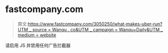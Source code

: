 # fastcompany.com

> 原文:[https://www.fastcompany.com/3050250/what-makes-uber-run?UTM _ source = Wanqu . co&UTM _ campaign = Wanqu+Daily&UTM _ medium = website](https://www.fastcompany.com/3050250/what-makes-uber-run?utm_source=wanqu.co&utm_campaign=Wanqu+Daily&utm_medium=website)

请启用 JS 并禁用任何广告拦截器